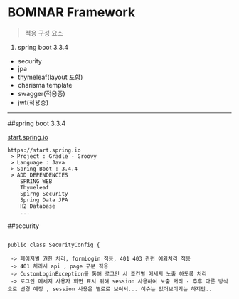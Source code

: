# BOMNAR Framework

> 적용 구성 요소
1. spring boot 3.3.4
- security
- jpa
- thymeleaf(layout 포함)
- charisma template
- swagger(적용중)
- jwt(적용중)

---

##spring boot 3.3.4

[start.spring.io](https://start.spring.io)


```
https://start.spring.io
 > Project : Gradle - Groovy 
 > Language : Java
 > Spring Boot : 3.4.4
 > ADD DEPENDENCIES
 	SPRING WEB
 	Thymeleaf
 	Spirng Security
 	Spring Data JPA
 	H2 Database
 	...

```

##security
```

public class SecurityConfig { 

 -> 페이지별 권한 처리, formLogin 적용, 401 403 관련 예외처리 적용
 -> 401 처리시 api , page 구분 적용
 -> CustomLoginException를 통해 로그인 시 조건별 메세지 노출 하도록 처리
 -> 로그인 메세지 사용자 화면 표시 위해 session 사용하여 노출 처리 - 추후 다른 방식으로 변경 예정 , session 사용은 별로로 보여서... 이슈는 없어보이기는 하지만..

```


